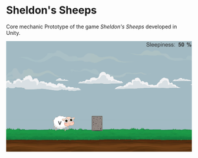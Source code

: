 # Sheldon's Sheeps

Core mechanic Prototype of the game _Sheldon's Sheeps_ developed in Unity. 

![Sheldon's Sheeps](screen.png?raw=true "Sheldon's Sheeps")
